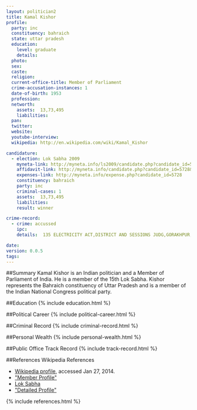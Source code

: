 ```yaml
---
layout: politician2
title: Kamal Kishor
profile: 
  party: inc
  constituency: bahraich
  state: uttar pradesh
  education: 
    level: graduate
    details: 
  photo: 
  sex: 
  caste: 
  religion: 
  current-office-title: Member of Parliament
  crime-accusation-instances: 1
  date-of-birth: 1953
  profession: 
  networth: 
    assets:  13,73,495
    liabilities: 
  pan: 
  twitter: 
  website: 
  youtube-interview: 
  wikipedia: http://en.wikipedia.com/wiki/Kamal_Kishor

candidature: 
  - election: Lok Sabha 2009
    myneta-link: http://myneta.info/ls2009/candidate.php?candidate_id=5728
    affidavit-link: http://myneta.info/candidate.php?candidate_id=5728&scan=original
    expenses-link: http://myneta.info/expense.php?candidate_id=5728
    constituency: bahraich 
    party: inc
    criminal-cases: 1
    assets:  13,73,495
    liabilities: 
    result: winner 

crime-record: 
  - crime: accussed
    ipc: 
    details:  135 ELECTRICITY ACT,DISTRICT AND SESSIONS JUDG,GORAKHPUR,CASE NO.133/06,DATE-12.1.2006  

date: 
version: 0.0.5
tags: 
---
```

##Summary
Kamal Kishor is an Indian politician and a Member of Parliament of India. He is a member of the 15th Lok Sabha. Kishor represents the Bahraich constituency of Uttar Pradesh and is a member of the Indian National Congress political party.




##Education
{% include education.html %}


##Political Career
{% include political-career.html %}


##Criminal Record
{% include criminal-record.html %}


##Personal Wealth
{% include personal-wealth.html %}


##Public Office Track Record
{% include track-record.html %}


##References
Wikipedia References
- [Wikipedia profile]({{page.profile.wikipedia}}), accessed Jan 27, 2014.
- ["Member Profile"][wiki1]
- [Lok Sabha][wiki2]
- ["Detailed Profile"][wiki3]

[wiki1]: http://164.100.47.132/LssNew/Members/Biography.aspx?mpsno=4294
[wiki2]: /wiki/Lok_Sabha
[wiki3]: http://india.gov.in/my-government/indian-parliament/kamal-kishor


{% include references.html %}